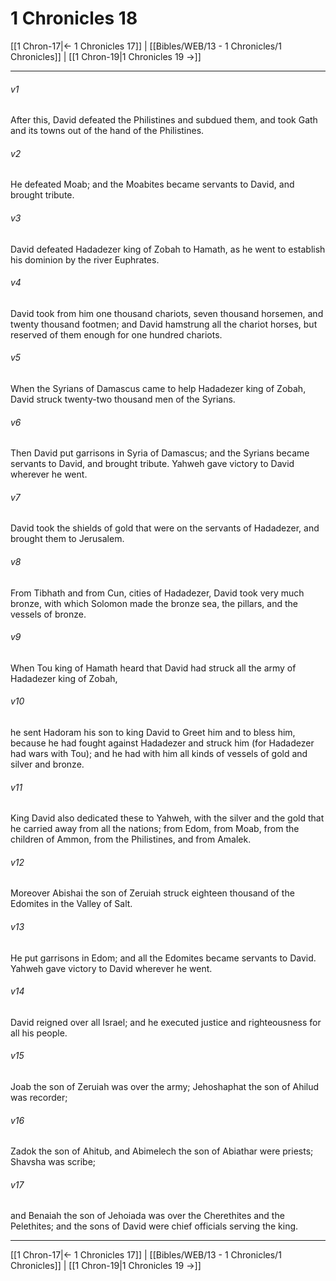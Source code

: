 # 1 Chronicles 18

[[1 Chron-17|← 1 Chronicles 17]] | [[Bibles/WEB/13 - 1 Chronicles/1 Chronicles]] | [[1 Chron-19|1 Chronicles 19 →]]
***



###### v1 
After this, David defeated the Philistines and subdued them, and took Gath and its towns out of the hand of the Philistines. 

###### v2 
He defeated Moab; and the Moabites became servants to David, and brought tribute. 

###### v3 
David defeated Hadadezer king of Zobah to Hamath, as he went to establish his dominion by the river Euphrates. 

###### v4 
David took from him one thousand chariots, seven thousand horsemen, and twenty thousand footmen; and David hamstrung all the chariot horses, but reserved of them enough for one hundred chariots. 

###### v5 
When the Syrians of Damascus came to help Hadadezer king of Zobah, David struck twenty-two thousand men of the Syrians. 

###### v6 
Then David put garrisons in Syria of Damascus; and the Syrians became servants to David, and brought tribute. Yahweh gave victory to David wherever he went. 

###### v7 
David took the shields of gold that were on the servants of Hadadezer, and brought them to Jerusalem. 

###### v8 
From Tibhath and from Cun, cities of Hadadezer, David took very much bronze, with which Solomon made the bronze sea, the pillars, and the vessels of bronze. 

###### v9 
When Tou king of Hamath heard that David had struck all the army of Hadadezer king of Zobah, 

###### v10 
he sent Hadoram his son to king David to Greet him and to bless him, because he had fought against Hadadezer and struck him (for Hadadezer had wars with Tou); and he had with him all kinds of vessels of gold and silver and bronze. 

###### v11 
King David also dedicated these to Yahweh, with the silver and the gold that he carried away from all the nations; from Edom, from Moab, from the children of Ammon, from the Philistines, and from Amalek. 

###### v12 
Moreover Abishai the son of Zeruiah struck eighteen thousand of the Edomites in the Valley of Salt. 

###### v13 
He put garrisons in Edom; and all the Edomites became servants to David. Yahweh gave victory to David wherever he went. 

###### v14 
David reigned over all Israel; and he executed justice and righteousness for all his people. 

###### v15 
Joab the son of Zeruiah was over the army; Jehoshaphat the son of Ahilud was recorder; 

###### v16 
Zadok the son of Ahitub, and Abimelech the son of Abiathar were priests; Shavsha was scribe; 

###### v17 
and Benaiah the son of Jehoiada was over the Cherethites and the Pelethites; and the sons of David were chief officials serving the king.

***
[[1 Chron-17|← 1 Chronicles 17]] | [[Bibles/WEB/13 - 1 Chronicles/1 Chronicles]] | [[1 Chron-19|1 Chronicles 19 →]]
